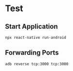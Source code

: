 # Test

## Start Application

```bash
npx react-native run-android
```

## Forwarding Ports

```bash
adb reverse tcp:3000 tcp:3000
```
